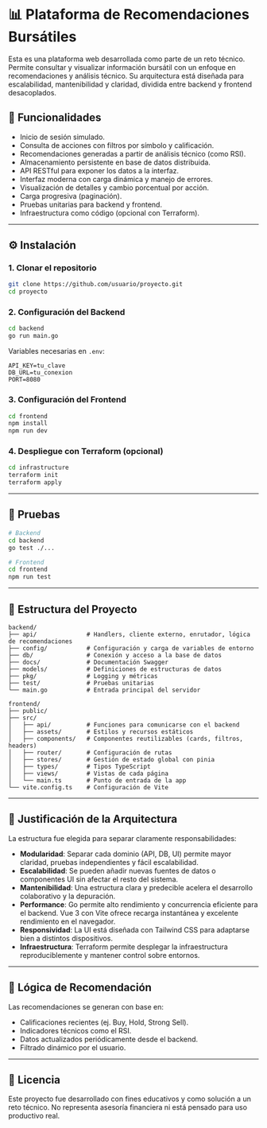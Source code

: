 # 📊 Plataforma de Recomendaciones Bursátiles

Esta es una plataforma web desarrollada como parte de un reto técnico. Permite consultar y visualizar información bursátil con un enfoque en recomendaciones y análisis técnico. Su arquitectura está diseñada para escalabilidad, mantenibilidad y claridad, dividida entre backend y frontend desacoplados.

## 🚀 Funcionalidades

- Inicio de sesión simulado.
- Consulta de acciones con filtros por símbolo y calificación.
- Recomendaciones generadas a partir de análisis técnico (como RSI).
- Almacenamiento persistente en base de datos distribuida.
- API RESTful para exponer los datos a la interfaz.
- Interfaz moderna con carga dinámica y manejo de errores.
- Visualización de detalles y cambio porcentual por acción.
- Carga progresiva (paginación).
- Pruebas unitarias para backend y frontend.
- Infraestructura como código (opcional con Terraform).

---

## ⚙️ Instalación

### 1. Clonar el repositorio

```bash
git clone https://github.com/usuario/proyecto.git
cd proyecto
```

### 2. Configuración del Backend

```bash
cd backend
go run main.go
```

Variables necesarias en `.env`:

```
API_KEY=tu_clave
DB_URL=tu_conexion
PORT=8080
```

### 3. Configuración del Frontend

```bash
cd frontend
npm install
npm run dev
```

### 4. Despliegue con Terraform (opcional)

```bash
cd infrastructure
terraform init
terraform apply
```

---

## 🧪 Pruebas

```bash
# Backend
cd backend
go test ./...

# Frontend
cd frontend
npm run test
```

---

## 📁 Estructura del Proyecto

```plaintext
backend/
├── api/              # Handlers, cliente externo, enrutador, lógica de recomendaciones
├── config/           # Configuración y carga de variables de entorno
├── db/               # Conexión y acceso a la base de datos
├── docs/             # Documentación Swagger
├── models/           # Definiciones de estructuras de datos
├── pkg/              # Logging y métricas
├── test/             # Pruebas unitarias
└── main.go           # Entrada principal del servidor

frontend/
├── public/           
├── src/
│   ├── api/          # Funciones para comunicarse con el backend
│   ├── assets/       # Estilos y recursos estáticos
│   ├── components/   # Componentes reutilizables (cards, filtros, headers)
│   ├── router/       # Configuración de rutas
│   ├── stores/       # Gestión de estado global con pinia
│   ├── types/        # Tipos TypeScript
│   ├── views/        # Vistas de cada página
│   └── main.ts       # Punto de entrada de la app
└── vite.config.ts    # Configuración de Vite
```

---

## 🧠 Justificación de la Arquitectura

La estructura fue elegida para separar claramente responsabilidades:

- **Modularidad**: Separar cada dominio (API, DB, UI) permite mayor claridad, pruebas independientes y fácil escalabilidad.
- **Escalabilidad**: Se pueden añadir nuevas fuentes de datos o componentes UI sin afectar el resto del sistema.
- **Mantenibilidad**: Una estructura clara y predecible acelera el desarrollo colaborativo y la depuración.
- **Performance**: Go permite alto rendimiento y concurrencia eficiente para el backend. Vue 3 con Vite ofrece recarga instantánea y excelente rendimiento en el navegador.
- **Responsividad**: La UI está diseñada con Tailwind CSS para adaptarse bien a distintos dispositivos.
- **Infraestructura**: Terraform permite desplegar la infraestructura reproduciblemente y mantener control sobre entornos.

---

## 🧠 Lógica de Recomendación

Las recomendaciones se generan con base en:

- Calificaciones recientes (ej. Buy, Hold, Strong Sell).
- Indicadores técnicos como el RSI.
- Datos actualizados periódicamente desde el backend.
- Filtrado dinámico por el usuario.

---

## 📜 Licencia

Este proyecto fue desarrollado con fines educativos y como solución a un reto técnico. No representa asesoría financiera ni está pensado para uso productivo real.
